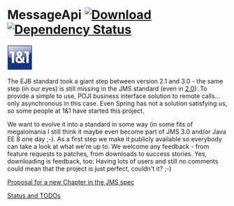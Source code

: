 # MessageApi [ ![Download](https://api.bintray.com/packages/t1/javaee-helpers/message-api/images/download.png) ](https://bintray.com/t1/javaee-helpers/message-api/_latestVersion) [![Dependency Status](https://www.versioneye.com/user/projects/53fb9c49e09da3d6e200066b/badge.svg?style=flat)](https://www.versioneye.com/user/projects/53fb9c49e09da3d6e200066b)

![image](./www/1and1.jpg)

The EJB standard took a giant step between version 2.1 and 3.0 - the same step (in our eyes) is still missing in the JMS standard (even in [2.0](http://java.net/projects/jms-spec)): To provide a simple to use, POJI business interface solution to remote calls... only asynchronous in this case. Even Spring has not a solution satisfying us, so some people at 1&1 have started this project.

We want to evolve it into a standard in some way (in some fits of megalomania I still think it maybe even become part of JMS 3.0 and/or Java EE 8 one day ;-). As a first step we make it publicly available so everybody can take a look at what we're up to. We welcome any feedback - from feature requests to patches, from downloads to success stories. Yes, downloading is feedback, too: Having lots of users and still no comments could mean that the project is just perfect, couldn't it? ;-)


[Proposal for a new Chapter in the JMS spec](doc/PROPOSAL.mediawiki)

[Status and TODOs](doc/STATUS.mediawiki)
